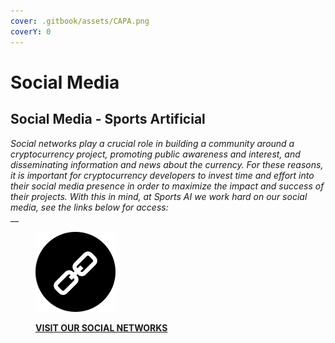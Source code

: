 ```yaml
---
cover: .gitbook/assets/CAPA.png
coverY: 0
---
```


# Social Media

## Social Media - Sports Artificial

_Social networks play a crucial role in building a community around a cryptocurrency project, promoting public awareness and interest, and disseminating information and news about the currency. For these reasons, it is important for cryptocurrency developers to invest time and effort into their social media presence in order to maximize the impact and success of their projects. With this in mind, at Sports AI we work hard on our social media, see the links below for access:_\
__

<figure><img src=".gitbook/assets/ligacao.png" alt=""><figcaption><p><strong></strong><a href="https://linktr.ee/Sports_AI"><strong>VISIT OUR SOCIAL NETWORKS</strong></a><strong></strong></p></figcaption></figure>
